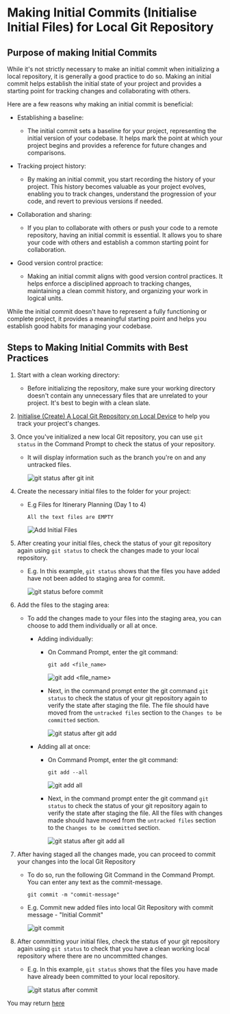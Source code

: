 # Making Initial Commits (Initialise Initial Files) for Local Git Repository

## Purpose of making Initial Commits

While it's not strictly necessary to make an initial commit when initializing a local repository, it is generally a good practice to do so. Making an initial commit helps establish the initial state of your project and provides a starting point for tracking changes and collaborating with others.

Here are a few reasons why making an initial commit is beneficial:

* Establishing a baseline: 

    * The initial commit sets a baseline for your project, representing the initial version of your codebase. It helps mark the point at which your project begins and provides a reference for future changes and comparisons.

* Tracking project history: 

    * By making an initial commit, you start recording the history of your project. This history becomes valuable as your project evolves, enabling you to track changes, understand the progression of your code, and revert to previous versions if needed.

* Collaboration and sharing:  

    * If you plan to collaborate with others or push your code to a remote repository, having an initial commit is essential. It allows you to share your code with others and establish a common starting point for collaboration.

* Good version control practice:  

    * Making an initial commit aligns with good version control practices. It helps enforce a disciplined approach to tracking changes, maintaining a clean commit history, and organizing your work in logical units.

While the initial commit doesn't have to represent a fully functioning or complete project, it provides a meaningful starting point and helps you establish good habits for managing your codebase.

## Steps to Making Initial Commits with Best Practices
1. Start with a clean working directory: 

    * Before initializing the repository, make sure your working directory doesn't contain any unnecessary files that are unrelated to your project. It's best to begin with a clean slate.

2. [Initialise (Create) A Local Git Repository on Local Device](./4._Create_Local_Repo.md) to help you track your project's changes.

3. Once you've initialized a new local Git repository, you can use ` git status ` in the Command Prompt to check the status of your repository.

    * It will display information such as the branch you're on and any untracked files.

        ![git status after git init](../images/git_init_git_status.png)

4. Create the necessary initial files to the folder for your project:

    * E.g Files for Itinerary Planning (Day 1 to 4)

        `All the text files are EMPTY`

        ![Add Initial Files](../images/inital_files.png)

5. After creating your initial files, check the status of your git repository again using `git status` to check the changes made to your local repository.

    * E.g. In this example, `git status` shows that the files you have added have not been added to staging area for commit.
        
        ![git status before commit](../images/git_status_before_commit_.png)

6. Add the files to the staging area: 

    * To add the changes made to your files into the staging area, you can choose to add them individually or all at once.
        * Adding individually:
            * On Command Prompt, enter the git command:
                ```
                git add <file_name>
                ```
                ![git add <file_name>](../images/git_add_filename.png)
            
            * Next, in the command prompt enter the git command `git status` to check the status of your git repository again to verify the state after staging the file. The file should have moved from the `untracked files` section to the `Changes to be committed` section.

                ![git status after git add](../images/git_status_after_git_add.png)
                
        * Adding all at once:
            * On Command Prompt, enter the git command:
                ```
                git add --all
                ```
                ![git add all](../images/git_add_all.png)

            * Next, in the command prompt enter the git command `git status` to check the status of your git repository again to verify the state after staging the file. All the files with changes made should have moved from the `untracked files` section to the `Changes to be committed` section.
                
                ![git status after git add all](../images/git_status_git_add_all.png)
         

7. After having staged all the changes made, you can proceed to commit your changes into the local Git Repository
    
    * To do so, run the following Git Command in the Command Prompt. You can enter any text as the commit-message.
        ```
        git commit -m "commit-message"
        ```
    
    * E.g. Commit new added files into local Git Repository with commit message - "Initial Commit"
            
        ![git commit](../images/git_initial_commit.png)

8. After committing your initial files, check the status of your git repository again using `git status` to check that you have a clean working local repository where there are no uncommitted changes.

    * E.g. In this example, `git status` shows that the files you have made have already been committed to your local repository.

        ![git status after commit](../images/git_status_after_commit.png)


You may return [here](../../README.md#2-getting-started---initialise-a-repository-for-the-project-create-a-shared-folder-for-collaboration)